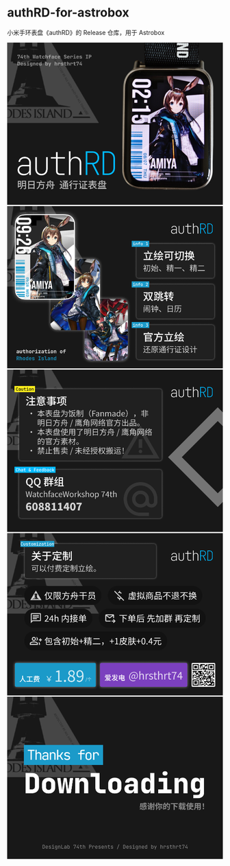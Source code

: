 # authRD-for-astrobox
小米手环表盘《authRD》的 Release 仓库，用于 Astrobox

![](./preview0.png)
![](./preview1.png)
![](./preview2.png)
![](./preview3.png)
![](./preview4.png)